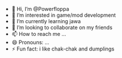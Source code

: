 - 👋 Hi, I’m @Powerfloppa
- 👀 I’m interested in game/mod development
- 🌱 I’m currently learning jawa
- 💞️ I’m looking to collaborate on my friends
- 📫 How to reach me ...
- 😄 Pronouns: ...
- ⚡ Fun fact: i like chak-chak and dumplings

<!---
Powerfloppa/Powerfloppa is a ✨ special ✨ repository because its `README.md` (this file) appears on your GitHub profile.
You can click the Preview link to take a look at your changes.
--->
